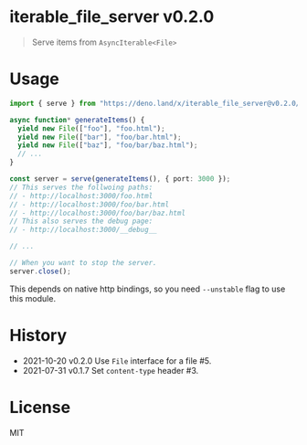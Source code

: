 # iterable_file_server v0.2.0

> Serve items from `AsyncIterable<File>`

# Usage

```ts
import { serve } from "https://deno.land/x/iterable_file_server@v0.2.0/mod.ts";

async function* generateItems() {
  yield new File(["foo"], "foo.html");
  yield new File(["bar"], "foo/bar.html");
  yield new File(["baz"], "foo/bar/baz.html");
  // ...
}

const server = serve(generateItems(), { port: 3000 });
// This serves the follwoing paths:
// - http://localhost:3000/foo.html
// - http://localhost:3000/foo/bar.html
// - http://localhost:3000/foo/bar/baz.html
// This also serves the debug page:
// - http://localhost:3000/__debug__

// ...

// When you want to stop the server.
server.close();
```

This depends on native http bindings, so you need `--unstable` flag to use this
module.

# History

- 2021-10-20 v0.2.0 Use `File` interface for a file #5.
- 2021-07-31 v0.1.7 Set `content-type` header #3.

# License

MIT
